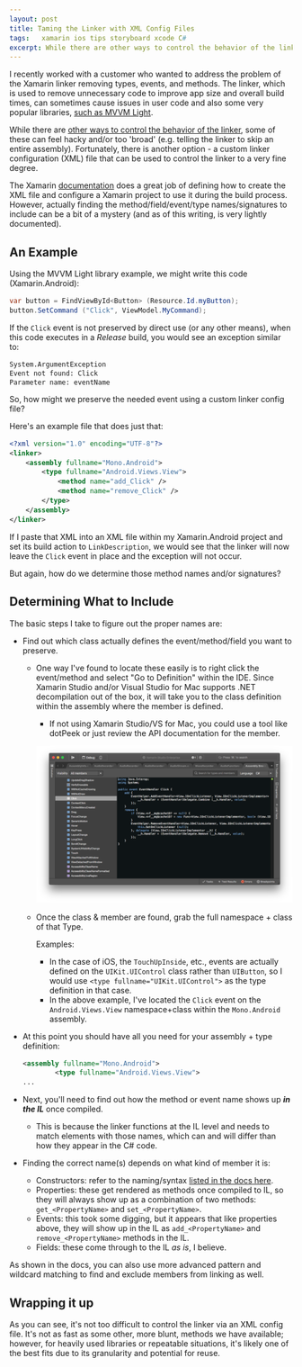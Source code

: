 ```yaml
---
layout: post
title: Taming the Linker with XML Config Files
tags: 	xamarin ios tips storyboard xcode C#
excerpt: While there are other ways to control the behavior of the linker, some of these can feel hacky and/or too 'broad' (e.g. telling the linker to skip an entire assembly).  Fortunately, there is another option - a custom linker configuration (XML) file that can be used to control the linker to a very fine degree.
---
```


I recently worked with a customer who wanted to address the problem of the Xamarin linker removing types, events, and methods.  The linker, which is used to remove unnecessary code to improve app size and overall build times, can sometimes cause issues in user code and also some very popular libraries, [such as MVVM Light](http://blog.galasoft.ch/posts/2015/03/solving-the-event-not-found-issue-in-xamarin-mvvmlight-binding-and-commanding/).

While there are [other ways to control the behavior of the linker](https://developer.xamarin.com/guides/ios/advanced_topics/linker/), some of these can feel hacky and/or too 'broad' (e.g. telling the linker to skip an entire assembly).  Fortunately, there is another option - a custom linker configuration (XML) file that can be used to control the linker to a very fine degree.

The Xamarin [documentation](https://developer.xamarin.com/guides/cross-platform/advanced/custom_linking/) does a great job of defining how to create the XML file and configure a Xamarin project to use it during the build process.  However, actually finding the method/field/event/type names/signatures to include can be a bit of a mystery (and as of this writing, is very lightly documented).

## An Example

Using the MVVM Light library example, we might write this code (Xamarin.Android):

```c#
var button = FindViewById<Button> (Resource.Id.myButton);
button.SetCommand ("Click", ViewModel.MyCommand);
```


If the `Click` event is not preserved by direct use (or any other means), when this code executes in a _Release_ build, you would see an exception similar to:

```
System.ArgumentException
Event not found: Click
Parameter name: eventName
```

So, how might we preserve the needed event using a custom linker config file?

Here's an example file that does just that:

```xml
<?xml version="1.0" encoding="UTF-8"?>
<linker>
	<assembly fullname="Mono.Android">
		<type fullname="Android.Views.View">
			<method name="add_Click" />
			<method name="remove_Click" />
		</type>
	</assembly>
</linker>
```

If I paste that XML into an XML file within my Xamarin.Android project and set its build action to `LinkDescription`, we would see that the linker will now leave the `Click` event in place and the exception will not occur.

But again, how do we determine those method names and/or signatures?

## Determining What to Include

The basic steps I take to figure out the proper names are:

- Find out which class actually defines the event/method/field you want to preserve.
	- One way I've found to locate these easily is to right click the event/method and select "Go to Definition" within the IDE.  Since Xamarin Studio and/or Visual Studio for Mac supports .NET decompilation out of the box, it will take you to the class definition within the assembly where the member is defined.
		- If not using Xamarin Studio/VS for Mac, you could use a tool like dotPeek or just review the API documentation for the member.

		![IDE screenshot](/assets/images/Screenshot-2017-03-10-13.50.59.png)

	- Once the class & member are found, grab the full namespace + class of that Type.  
	
		Examples:
	
		- In the case of iOS, the `TouchUpInside`, etc., events are actually defined on the `UIKit.UIControl` class rather than `UIButton`, so I would use `<type fullname="UIKit.UIControl">` as the type definition in that case.
		- In the above example, I've located the `Click` event on the `Android.Views.View` namespace+class within the `Mono.Android` assembly.

- At this point you should have all you need for your assembly + type definition:

	```xml
	<assembly fullname="Mono.Android">
	        <type fullname="Android.Views.View">
	...
	```
	
- Next, you'll need to find out how the method or event name shows up **_in the IL_** once compiled.
	- This is because the linker functions at the IL level and needs to match elements with those names, which can and will differ than how they appear in the C# code.
- Finding the correct name(s) depends on what kind of member it is:
  -  Constructors: refer to the naming/syntax [listed in the docs here](https://developer.xamarin.com/guides/cross-platform/advanced/custom_linking/).
  -  Properties: these get rendered as methods once compiled to IL, so they will always show up as a combination of two methods: `get_<PropertyName>` and `set_<PropertyName>`.
  -  Events: this took some digging, but it appears that like properties above, they will show up in the IL as `add_<PropertyName>` and `remove_<PropertyName>` methods in the IL.
  -  Fields: these come through to the IL _as is_, I believe.

As shown in the docs, you can also use more advanced pattern and wildcard matching to find and exclude members from linking as well.

## Wrapping it up

As you can see, it's not too difficult to control the linker via an XML config file.  It's not as fast as some other, more blunt, methods we have available; however, for heavily used libraries or repeatable situations, it's likely one of the best fits due to its granularity and potential for reuse.